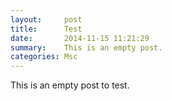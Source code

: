 ```yaml
---
layout:     post
title:      Test
date:       2014-11-15 11:21:29
summary:    This is an empty post.
categories: Msc
---
```


This is an empty post to test.

